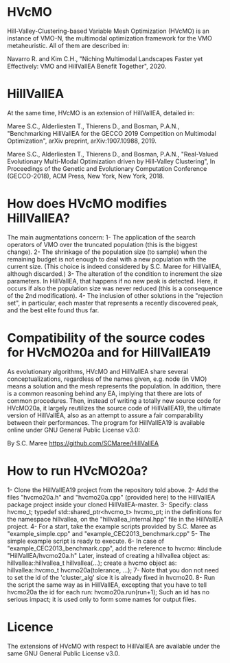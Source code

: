 # HVcMO

Hill-Valley-Clustering-based Variable Mesh Optimization (HVcMO) is an instance of VMO-N, the multimodal optimization framework for the VMO metaheuristic. All of them are described in:

Navarro R. and Kim C.H., "Niching Multimodal Landscapes Faster yet Effectively: VMO and HillVallEA Benefit Together", 2020.

# HillVallEA

At the same time, HVcMO is an extension of HillVallEA, detailed in:

Maree S.C., Alderliesten T., Thierens D., and Bosman, P.A.N., "Benchmarking HillVallEA for the GECCO 2019 Competition on Multimodal Optimization", arXiv preprint, arXiv:1907.10988, 2019.

Maree S.C., Alderliesten T., Thierens D., and Bosman, P.A.N., "Real-Valued Evolutionary Multi-Modal Optimization driven by Hill-Valley Clustering", In Proceedings of the Genetic and Evolutionary Computation Conference (GECCO-2018), ACM Press, New York, New York, 2018.

# How does HVcMO modifies HillVallEA?

The main augmentations concern:
1- The application of the search operators of VMO over the truncated population (this is the biggest change).
2- The shrinkage of the population size (to sample) when the remaining budget is not enough to deal with a new population with the current size. (This choice is indeed considered by S.C. Maree for HillVallEA, although discarded.)
3- The alteration of the condition to increment the size parameters. In HillVallEA, that happens if no new peak is detected. Here, it occurs if also the population size was never reduced (this is a consequence of the 2nd modification).
4- The inclusion of other solutions in the "rejection set", in particular, each master that represents a recently discovered peak, and the best elite found thus far.
    
# Compatibility of the source codes for HVcMO20a and for HillVallEA19

As evolutionary algorithms, HVcMO and HillVallEA share several conceptualizations, regardless of the names given, e.g. node (in VMO) means a solution and the mesh represents the population. In addition, there is a common reasoning behind any EA, implying that there are lots of common procedures. Then, instead of writing a totally new source code for HVcMO20a, it largely reutilizes the source code of HillVallEA19, the ultimate version of HillVallEA, also as an attempt to assure a fair comparability between their performances. The program for HillVallEA19 is available online under GNU General Public License v3.0:

By S.C. Maree
https://github.com/SCMaree/HillVallEA

# How to run HVcMO20a?

1- Clone the HillVallEA19 project from the repository told above.
2- Add the files "hvcmo20a.h" and "hvcmo20a.cpp" (provided here) to the HillVallEA package project inside your cloned HillVallEA-master.
3- Specify:
	     class hvcmo_t;
	     typedef std::shared_ptr<hvcmo_t> hvcmo_pt;
in the definitions for the namespace hillvallea, on the "hillvallea_internal.hpp" file in the HillVallEA project.
4- For a start, take the example scripts provided by S.C. Maree as "example_simple.cpp" and "example_CEC2013_benchmark.cpp"
5- The simple example script is ready to execute.
6- In case of "example_CEC2013_benchmark.cpp", add the reference to hvcmo:
	     #include "HillVallEA/hvcmo20a.h"
   Later, instead of creating a hillvallea object as:
	     hillvallea::hillvallea_t hillvallea(...);
   create a hvcmo object as:
	     hillvallea::hvcmo_t hvcmo20a(tolerance, ...);
7- Note that you don not need to set the id of the 'cluster_alg' sice it is already fixed in hvcmo20.
8- Run the script the same way as in HillVallEA, excepting that you have to tell hvcmo20a the id for each run:
	     hvcmo20a.run(run+1);
	Such an id has no serious impact; it is used only to form some names for output files.

# Licence

The extensions of HVcMO with respect to HillVallEA are available under the same GNU General Public License v3.0.
